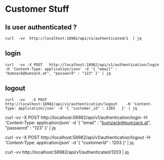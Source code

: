 # Customer Stuff

## Is user authenticated ?

```
curl  -vv  http://localhost:18982/api/v1/authenticated/1  | jq             
``` 

## login

``` 
curl  -vv -X POST   http://localhost:18982/api/v1/authentication/login    -H 'Content-Type: application/json' -d '{ "email" : "bumzack@bumzack.at", "password" : "123" }' | jq
``` 

## logout

``` 
curl  -vv   -X POST   http://localhost:18982/api/v1/authentication/logout    -H 'Content-Type: application/json' -d '{ "customer_id" : 1203   }' | jq
``` 




curl  -vv -X POST   http://localhost:58982/api/v1/authentication/login    -H 'Content-Type: application/json' -d '{ "email" : "bumzack@bumzack.at", "password" : "123" }' | jq

curl  -vv   -X POST   http://localhost:58982/api/v1/authentication/logout    -H 'Content-Type: application/json' -d '{ "customerId" : 1203   }' | jq


curl  -vv  http://localhost:58982/api/v1/authenticated/1203  | jq             
